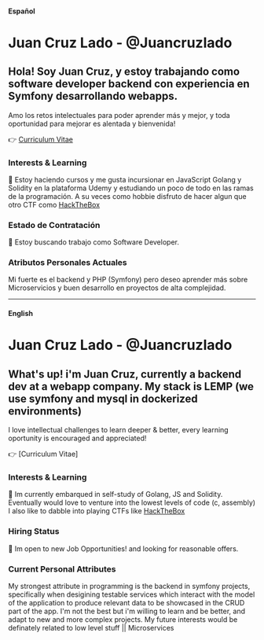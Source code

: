 #### Español

# Juan Cruz Lado - @Juancruzlado

## Hola! Soy Juan Cruz, y estoy trabajando como software developer backend con experiencia en Symfony desarrollando webapps.

Amo los retos intelectuales para poder aprender más y mejor, y toda oportunidad para mejorar es alentada y bienvenida!

:point_right: [Curriculum Vitae](https://drive.google.com/file/d/1He8Inb7xRep0sQe71dAIpkLAPAKZFpnj/view?usp=share_link)

### Interests & Learning

:seedling: Estoy haciendo cursos y me gusta incursionar en JavaScript Golang y Solidity en la plataforma Udemy y estudiando un poco de todo en las ramas de la programación.
A su veces como hobbie disfruto de hacer algun que otro CTF como [HackTheBox](https://www.hackthebox.com)

### Estado de Contratación

:dancers: Estoy buscando trabajo como Software Developer.

### Atributos Personales Actuales

Mi fuerte es el backend y PHP (Symfony) pero deseo aprender más sobre Microservicios y buen desarrollo en proyectos de alta complejidad.



-----------------------------------------------------------------
#### English

# Juan Cruz Lado - @Juancruzlado

## What's up! i'm Juan Cruz, currently a backend dev at a webapp company. My stack is LEMP (we use symfony and mysql in dockerized environments)

I love intellectual challenges to learn deeper & better, every learning oportunity is encouraged and appreciated!

:point_right: [Curriculum Vitae]

### Interests & Learning

:seedling: Im currently embarqued in self-study of Golang, JS and Solidity.
Eventually would love to venture into the lowest levels of code (c, assembly)
I also like to dabble into playing CTFs like [HackTheBox](https://www.hackthebox.com)

### Hiring Status

:dancers: Im open to new Job Opportunities! and looking for reasonable offers.

### Current Personal Attributes 

My strongest attribute in programming is the backend in symfony projects, specifically when desigining testable services which interact with the model of the application to produce relevant data to be showcased in the CRUD part of the app. 
I'm not the best but i'm willing to learn and be better, and adapt to new and more complex projects.
My future interests would be definately related to low level stuff || Microservices 
